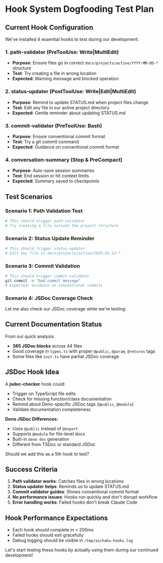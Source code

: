 # Hook System Dogfooding Test Plan

## Current Hook Configuration

We've installed 4 essential hooks to test during our development:

### 1. **path-validator** (PreToolUse: Write|MultiEdit)

- **Purpose**: Ensure files go in correct `docs/projects/active/YYYY-MM-DD-*`
  structure
- **Test**: Try creating a file in wrong location
- **Expected**: Warning message and blocked operation

### 2. **status-updater** (PostToolUse: Write|Edit|MultiEdit)

- **Purpose**: Remind to update STATUS.md when project files change
- **Test**: Edit any file in our active project directory
- **Expected**: Gentle reminder about updating STATUS.md

### 3. **commit-validator** (PreToolUse: Bash)

- **Purpose**: Ensure conventional commit format
- **Test**: Try a git commit command
- **Expected**: Guidance on conventional commit format

### 4. **conversation-summary** (Stop & PreCompact)

- **Purpose**: Auto-save session summaries
- **Test**: End session or hit context limits
- **Expected**: Summary saved to checkpoints

## Test Scenarios

### Scenario 1: Path Validation Test

```bash
# This should trigger path-validator
# Try creating a file outside the project structure
```

### Scenario 2: Status Update Reminder

```bash
# This should trigger status-updater
# Edit any file in docs/projects/active/2025-01-13-*
```

### Scenario 3: Commit Validation

```bash
# This should trigger commit-validator
git commit -m "bad commit message"
# Expected: Guidance on conventional commits
```

### Scenario 4: JSDoc Coverage Check

Let me also check our JSDoc coverage while we're testing:

## Current Documentation Status

From our quick analysis:

- **385 JSDoc blocks** across 44 files
- Good coverage in `types.ts` with proper `@public`, `@param`, `@returns` tags
- Some files like `init.ts` have partial JSDoc coverage

## JSDoc Hook Idea

A **jsdoc-checker** hook could:

- Trigger on TypeScript file edits
- Check for missing function/class documentation
- Remind about Deno-specific JSDoc tags (`@public`, `@module`)
- Validate documentation completeness

**Deno JSDoc Differences:**

- Uses `@public` instead of `@export`
- Supports `@module` for file-level docs
- Built-in `deno doc` generation
- Different from TSDoc or standard JSDoc

Should we add this as a 5th hook to test?

## Success Criteria

1. **Path validator works**: Catches files in wrong locations
2. **Status updater helps**: Reminds us to update STATUS.md
3. **Commit validator guides**: Shows conventional commit format
4. **No performance issues**: Hooks run quickly and don't disrupt workflow
5. **Error handling works**: Failed hooks don't break Claude Code

## Hook Performance Expectations

- Each hook should complete in < 200ms
- Failed hooks should exit gracefully
- Debug logging should be visible in `/tmp/aichaku-hooks.log`

Let's start testing these hooks by actually using them during our continued
development!
